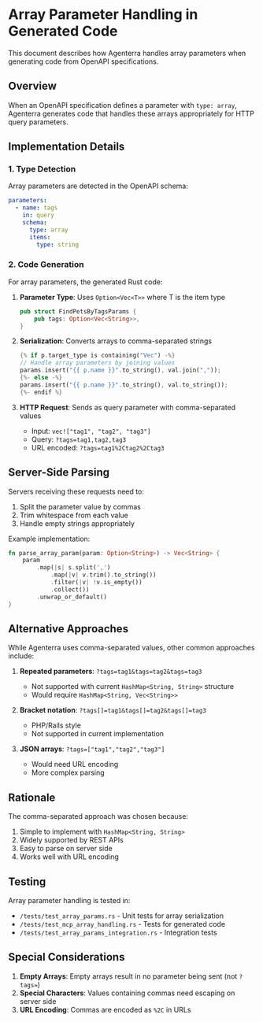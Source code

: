 # Array Parameter Handling in Generated Code

This document describes how Agenterra handles array parameters when generating code from OpenAPI specifications.

## Overview

When an OpenAPI specification defines a parameter with `type: array`, Agenterra generates code that handles these arrays appropriately for HTTP query parameters.

## Implementation Details

### 1. Type Detection

Array parameters are detected in the OpenAPI schema:
```yaml
parameters:
  - name: tags
    in: query
    schema:
      type: array
      items:
        type: string
```

### 2. Code Generation

For array parameters, the generated Rust code:

1. **Parameter Type**: Uses `Option<Vec<T>>` where T is the item type
   ```rust
   pub struct FindPetsByTagsParams {
       pub tags: Option<Vec<String>>,
   }
   ```

2. **Serialization**: Converts arrays to comma-separated strings
   ```rust
   {% if p.target_type is containing("Vec") -%}
   // Handle array parameters by joining values
   params.insert("{{ p.name }}".to_string(), val.join(","));
   {%- else -%}
   params.insert("{{ p.name }}".to_string(), val.to_string());
   {%- endif %}
   ```

3. **HTTP Request**: Sends as query parameter with comma-separated values
   - Input: `vec!["tag1", "tag2", "tag3"]`
   - Query: `?tags=tag1,tag2,tag3`
   - URL encoded: `?tags=tag1%2Ctag2%2Ctag3`

## Server-Side Parsing

Servers receiving these requests need to:

1. Split the parameter value by commas
2. Trim whitespace from each value
3. Handle empty strings appropriately

Example implementation:
```rust
fn parse_array_param(param: Option<String>) -> Vec<String> {
    param
        .map(|s| s.split(',')
            .map(|v| v.trim().to_string())
            .filter(|v| !v.is_empty())
            .collect())
        .unwrap_or_default()
}
```

## Alternative Approaches

While Agenterra uses comma-separated values, other common approaches include:

1. **Repeated parameters**: `?tags=tag1&tags=tag2&tags=tag3`
   - Not supported with current `HashMap<String, String>` structure
   - Would require `HashMap<String, Vec<String>>`

2. **Bracket notation**: `?tags[]=tag1&tags[]=tag2&tags[]=tag3`
   - PHP/Rails style
   - Not supported in current implementation

3. **JSON arrays**: `?tags=["tag1","tag2","tag3"]`
   - Would need URL encoding
   - More complex parsing

## Rationale

The comma-separated approach was chosen because:

1. Simple to implement with `HashMap<String, String>`
2. Widely supported by REST APIs
3. Easy to parse on server side
4. Works well with URL encoding

## Testing

Array parameter handling is tested in:
- `/tests/test_array_params.rs` - Unit tests for array serialization
- `/tests/test_mcp_array_handling.rs` - Tests for generated code
- `/tests/test_array_params_integration.rs` - Integration tests

## Special Considerations

1. **Empty Arrays**: Empty arrays result in no parameter being sent (not `?tags=`)
2. **Special Characters**: Values containing commas need escaping on server side
3. **URL Encoding**: Commas are encoded as `%2C` in URLs